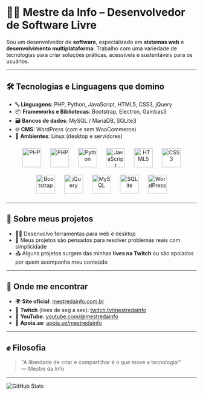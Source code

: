 # 👨‍💻 Mestre da Info – Desenvolvedor de Software Livre

Sou um desenvolvedor de **software**, especializado em **sistemas web** e **desenvolvimento multiplataforma**. Trabalho com uma variedade de tecnologias para criar soluções práticas, acessíveis e sustentáveis para os usuários.

---

## 🛠️ Tecnologias e Linguagens que domino

- 🔤 **Linguagens**: PHP, Python, JavaScript, HTML5, CSS3, jQuery
- 📦 **Frameworks e Bibliotecas**: Bootstrap, Electron, Gambas3
- 🗃️ **Bancos de dados**: MySQL / MariaDB, SQLite3
- 🌐 **CMS**: WordPress (com e sem WooCommerce)
- 🐧 **Ambientes**: Linux (desktop e servidores)

<p align="center">
  <a href="#"><img src="https://cdn.jsdelivr.net/gh/devicons/devicon/icons/linux/linux-original.svg" alt="PHP" width="50" height="50" style="margin: 10px;"></a>
  <a href="#"><img src="https://cdn.jsdelivr.net/gh/devicons/devicon/icons/php/php-original.svg" alt="PHP" width="50" height="50" style="margin: 10px;"></a>
  <a href="#"><img src="https://cdn.jsdelivr.net/gh/devicons/devicon/icons/python/python-original.svg" alt="Python" width="50" height="50" style="margin: 10px;"></a>
  <a href="#"><img src="https://cdn.jsdelivr.net/gh/devicons/devicon/icons/javascript/javascript-original.svg" alt="JavaScript" width="50" height="50" style="margin: 10px;"></a>
  <a href="#"><img src="https://cdn.jsdelivr.net/gh/devicons/devicon/icons/html5/html5-original.svg" alt="HTML5" width="50" height="50" style="margin: 10px;"></a>
  <a href="#"><img src="https://cdn.jsdelivr.net/gh/devicons/devicon/icons/css3/css3-original.svg" alt="CSS3" width="50" height="50" style="margin: 10px;"></a>
  <a href="#"><img src="https://cdn.jsdelivr.net/gh/devicons/devicon/icons/bootstrap/bootstrap-original.svg" alt="Bootstrap" width="50" height="50" style="margin: 10px;"></a>
  <a href="#"><img src="https://cdn.jsdelivr.net/gh/devicons/devicon/icons/jquery/jquery-original.svg" alt="jQuery" width="50" height="50" style="margin: 10px;"></a>
  <a href="#"><img src="https://cdn.jsdelivr.net/gh/devicons/devicon/icons/mysql/mysql-original.svg" alt="MySQL" width="50" height="50" style="margin: 10px;"></a>
  <a href="#"><img src="https://upload.wikimedia.org/wikipedia/commons/3/38/SQLite370.svg" alt="SQLite" width="50" height="50" style="margin: 10px;"></a>
  <a href="#"><img src="https://img.icons8.com/ios-filled/100/wordpress.png" alt="WordPress" width="50" height="50" style="margin: 10px;"></a>
</p>

---

## 🚀 Sobre meus projetos

- 👨‍💻 Desenvolvo ferramentas para web e desktop
- 🔧 Meus projetos são pensados para resolver problemas reais com simplicidade
- 📤 Alguns projetos surgem das minhas **lives na Twitch** ou são apoiados por quem acompanha meu conteúdo

---

## 📡 Onde me encontrar

- 🌍 **Site oficial**: [mestredainfo.com.br](https://www.mestredainfo.com.br)
- 🎥 **Twitch** (lives de seg a sex): [twitch.tv/mestredainfo](https://twitch.tv/mestredainfo)
- 🔴 **YouTube**: [youtube.com/@mestredainfo](https://youtube.com/@mestredainfo)
- 💜 **Apoia.se**: [apoia.se/mestredainfo](https://apoia.se/mestredainfo)

---

## ✊ Filosofia

> "A liberdade de criar e compartilhar é o que move a tecnologia!"  
> — Mestre da Info

---

![GitHub Stats](https://github-readme-stats.vercel.app/api?username=mestredainfo&show_icons=true&theme=tokyonight)
